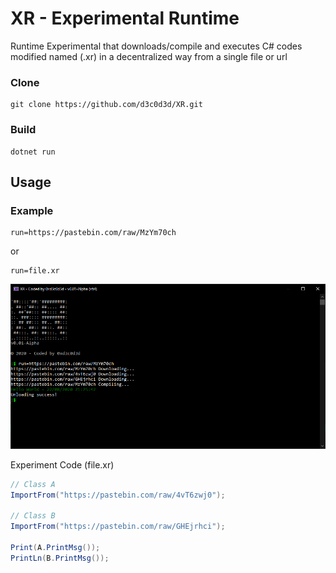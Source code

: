 # XR - Experimental Runtime

Runtime Experimental that downloads/compile and executes C# codes modified named (.xr) in a decentralized way from a single file or url

### Clone
```
git clone https://github.com/d3c0d3d/XR.git
```

### Build
```
dotnet run
```

## Usage

### Example
```
run=https://pastebin.com/raw/MzYm70ch
```
or
```
run=file.xr
```
![alt text](https://github.com/d3c0d3d/XR/raw/master/images/screenshot.png?raw=true)

Experiment Code (file.xr)
```cs
// Class A
ImportFrom("https://pastebin.com/raw/4vT6zwj0");

// Class B
ImportFrom("https://pastebin.com/raw/GHEjrhci");

Print(A.PrintMsg()); 
PrintLn(B.PrintMsg());
```
